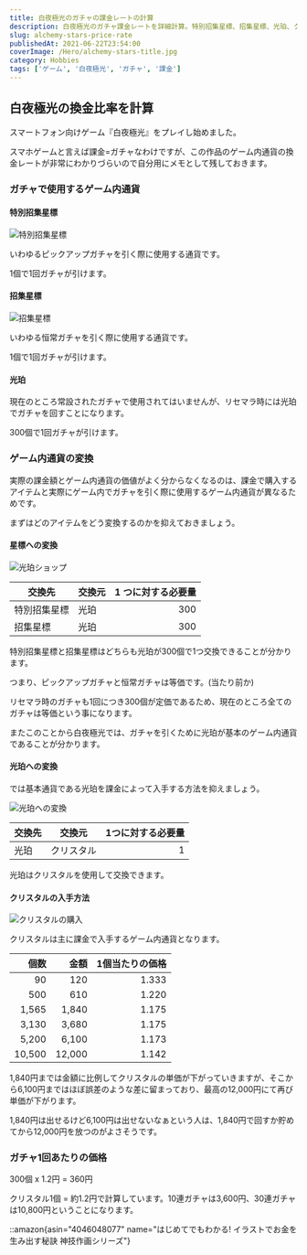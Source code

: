 ```yaml
---
title: 白夜極光のガチャの課金レートの計算
description: 白夜極光のガチャ課金レートを詳細計算。特別招集星標、招集星標、光珀、クリスタルの複雑な変換関係を整理し、ガチャ1回あたりの実際の課金額と最適な課金額を算出。
slug: alchemy-stars-price-rate
publishedAt: 2021-06-22T23:54:00
coverImage: /Hero/alchemy-stars-title.jpg
category: Hobbies
tags: ['ゲーム', '白夜極光', 'ガチャ', '課金']
---
```


## 白夜極光の換金比率を計算

スマートフォン向けゲーム『白夜極光』をプレイし始めました。

スマホゲームと言えば課金=ガチャなわけですが、この作品のゲーム内通貨の換金レートが非常にわかりづらいので自分用にメモとして残しておきます。

### ガチャで使用するゲーム内通貨

#### 特別招集星標

![特別招集星標](/Tech/alchemy-stars-blue.jpg)

いわゆるピックアップガチャを引く際に使用する通貨です。

1個で1回ガチャが引けます。

#### 招集星標

![招集星標](/Tech/alchemy-stars-yellow.jpg)

いわゆる恒常ガチャを引く際に使用する通貨です。

1個で1回ガチャが引けます。

#### 光珀

現在のところ常設されたガチャで使用されてはいませんが、リセマラ時には光珀でガチャを回すことになります。

300個で1回ガチャが引けます。

### ゲーム内通貨の変換

実際の課金額とゲーム内通貨の価値がよく分からなくなるのは、課金で購入するアイテムと実際にゲーム内でガチャを引く際に使用するゲーム内通貨が異なるためです。

まずはどのアイテムをどう変換するのかを抑えておきましょう。

#### 星標への変換

![光珀ショップ](/Tech/alchemy-stars-trade.jpg)

| 交換先       | 交換元 | 1 つに対する必要量 |
| ------------ | ------ | -----------------: |
| 特別招集星標 | 光珀   |                300 |
| 招集星標     | 光珀   |                300 |

特別招集星標と招集星標はどちらも光珀が300個で1つ交換できることが分かります。

つまり、ピックアップガチャと恒常ガチャは等価です。(当たり前か)

リセマラ時のガチャも1回につき300個が定価であるため、現在のところ全てのガチャは等価という事になります。

またこのことから白夜極光では、ガチャを引くために光珀が基本のゲーム内通貨であることが分かります。

#### 光珀への変換

では基本通貨である光珀を課金によって入手する方法を抑えましょう。

![光珀への変換](/Tech/alchemy-stars-rate.jpg)

| 交換先 | 交換元     | 1つに対する必要量 |
| ------ | ---------- | ----------------: |
| 光珀   | クリスタル |                 1 |

光珀はクリスタルを使用して交換できます。

#### クリスタルの入手方法

![クリスタルの購入](/Tech/alchemy-stars-charge.jpg)

クリスタルは主に課金で入手するゲーム内通貨となります。

|   個数 |   金額 | 1個当たりの価格 |
| -----: | -----: | --------------: |
|     90 |    120 |           1.333 |
|    500 |    610 |           1.220 |
|  1,565 |  1,840 |           1.175 |
|  3,130 |  3,680 |           1.175 |
|  5,200 |  6,100 |           1.173 |
| 10,500 | 12,000 |           1.142 |

1,840円までは金額に比例してクリスタルの単価が下がっていきますが、そこから6,100円まではほぼ誤差のような差に留まっており、最高の12,000円にて再び単価が下がります。

1,840円は出せるけど6,100円は出せないなぁという人は、1,840円で回すか貯めてから12,000円を放つのがよさそうです。

### ガチャ1回あたりの価格

300個 x 1.2円 = 360円

クリスタル1個 = 約1.2円で計算しています。10連ガチャは3,600円、30連ガチャは10,800円ということになります。

::amazon{asin="4046048077" name="はじめてでもわかる! イラストでお金を生み出す秘訣 神技作画シリーズ"}
